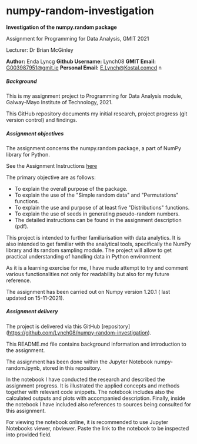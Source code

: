 # numpy-random-investigation
**Investigation of the numpy.random package**


Assignment for Programming for Data Analysis, GMIT 2021

Lecturer: Dr Brian McGinley

**Author:** Enda Lyncg
**Github Username:** Lynch08
**GMIT Email:** G003987951@gmit.ie
**Personal Email:** E.Lynch@Kostal.comcd n
##### Background
This is my assignment project to Programming for Data Analysis module, Galway-Mayo Institute of Technology, 2021.

This GitHub repository documents my initial research, project progress (git version control) and findings.


##### Assignment objectives
The assignment concerns the numpy.random package, a part of NumPy library for Python.

See the Assignment Instructions [here](./ProgDA_Assignment.pdf)

The primary objective are as follows:

 - To explain the overall purpose of the package.
 - To explain the use of the "Simple random data" and "Permutations" functions.
 - To explain the use and purpose of at least five "Distributions" functions.
 - To explain the use of seeds in generating pseudo-random numbers.
 - The detailed instructions can be found in the assignment description (pdf).

This project is intended to further familiarisation with data analytics. It is also intended to get familiar with the analytical tools, specifically the NumPy library and its random sampling module. The project will allow to get practical understanding of handling data in Python environment

As it is a learning exercise for me, I have made attempt to try and comment various functionalities not only for readability but also for my future reference.

The assignment has been carried out on Numpy version 1.20.1 ( last updated on 15-11-2021).

##### Assignment delivery
The project is delivered via this GitHub [repository] (https://github.com/Lynch08/numpy-random-investigation).

This README.md file contains background information and introduction to the assignment.

The assignment has been done within the Jupyter Notebook numpy-random.ipynb, stored in this repository.

In the notebook I have conducted the research and described the assignment progress. It is illustrated the applied concepts and methods together with relevant code snippets. The notebook includes also the calculated outputs and plots with accompanied description. Finally, inside the notebook I have included also references to sources being consulted for this assignment.

For viewing the notebook online, it is recommended to use Jupyter Notebooks viewer, nbviewer. Paste the link to the notebook to be inspected into provided field.


